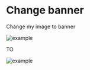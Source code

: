 # Change banner

Change my image to banner

![example](/src/main/resources/images/image.png) 

TO


![example](/src/main/resources/images/ASCII.png) 

